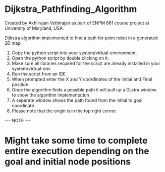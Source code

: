 # Dijkstra_Pathfinding_Algorithm
Created by Akhilrajan Vethirajan as part of ENPM 661 course project at University of Maryland, USA. 

Dijkstra algorithm implemented to find a path for point robot in a generated 2D map
1. Copy the python script into your system/virtual-environment.
2. Open the python script by double clicking on it.
3. Make sure all libraries required for the script are already installed in your system/virtual-env
4. Run the script from an IDE
5. When prompted enter the X and Y coordinates of the Initial and Final position.
6. Once the algorithm finds a possible path it will pull up a Dijstra window to show the algorithm implementation
7. A separate window shows the path found from the initial to goal coordinate.
8. Please note that the origin is in the top right corner.

--- NOTE ---
# Might take some time to complete entire execution depending on the goal and initial node positions #   
